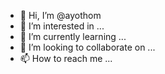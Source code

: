 - 👋 Hi, I’m @ayothom
- 👀 I’m interested in ...
- 🌱 I’m currently learning ...
- 💞️ I’m looking to collaborate on ...
- 📫 How to reach me ...

<!---
ayothom/ayothom is a ✨ special ✨ repository because its `README.md` (this file) appears on your GitHub profile.
You can click the Preview link to take a look at your changes.
--->
